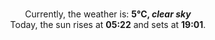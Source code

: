 <p  align="center"><br/>Currently, the weather is: <b> 5°C, <i>clear sky</i></b></br>Today, the sun rises at <b>05:22</b> and sets at <b>19:01</b>.</p>